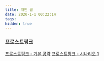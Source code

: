 ```yaml
---
title: 개인 글
date: 2020-1-1 00:22:14
tags:
hidden: true
---
```


### 프로스트펑크
[프로스트펑크 - 기본 공략](https://taeyongjeon.github.io/2019/12/27/private%20-%20게임%20-%20프로스트펑크%20-%20기본%20공략/)
[프로스트펑크 - 시나리오 1](https://taeyongjeon.github.io/2019/12/27/private%20-%20게임%20-%20프로스트펑크%20-%20시나리오%201/)
